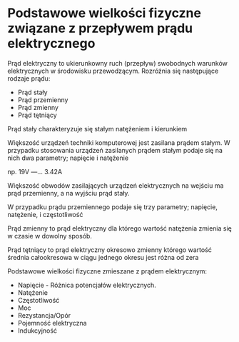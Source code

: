 # Podstawowe wielkości fizyczne związane z przepływem prądu elektrycznego
Prąd elektryczny to ukierunkowny ruch (przepływ) swobodnych warunków elektrycznych w środowisku przewodzącym.
Rozróżnia się następujące rodzaje prądu: 
- Prąd stały
- Prąd przemienny 
- Prąd zmienny
- Prąd tętniący

Prąd stały charakteryzuje się stałym natężeniem i kierunkiem

Większość urządzeń techniki komputerowej jest zasilana prądem stałym. W przypadku stosowania urządzeń zasilanych prądem stałym podaje się na nich dwa parametry; napięcie i natężenie

np. 19V —… 3.42A

Większość obwodów zasilających urządzeń elektrycznych na wejściu ma prąd przemienny, a na wyjściu prąd stały.

W przypadku prądu przemiennego podaje się trzy parametry; napięcie, natężenie, i częstotliwość

Prąd zmienny to prąd elektryczny dla którego wartość natężenia zmienia się w czasie w dowolny sposób.

Prąd tętniący to prąd elektryczny okresowo zmienny którego wartość średnia całookresowa w ciągu jednego okresu jest różna od zera

Podstawowe wielkości fizyczne zmieszane z prądem elektrycznym:
- Napięcie - Różnica potencjałów elektrycznych.
- Natężenie 
- Częstotliwość
- Moc
- Rezystancja/Opór
- Pojemność elektryczna
- Indukcyjność 
